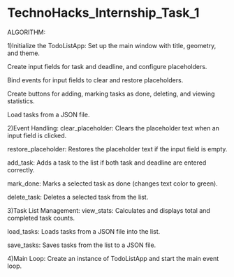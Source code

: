 # TechnoHacks_Internship_Task_1

ALGORITHM:

1)Initialize the TodoListApp:
Set up the main window with title, geometry, and theme.

Create input fields for task and deadline, and configure placeholders.

Bind events for input fields to clear and restore placeholders.

Create buttons for adding, marking tasks as done, deleting, and viewing statistics.

Load tasks from a JSON file.

2)Event Handling:
clear_placeholder: Clears the placeholder text when an input field is clicked.

restore_placeholder: Restores the placeholder text if the input field is empty.

add_task: Adds a task to the list if both task and deadline are entered correctly.

mark_done: Marks a selected task as done (changes text color to green).

delete_task: Deletes a selected task from the list.

3)Task List Management:
view_stats: Calculates and displays total and completed task counts.

load_tasks: Loads tasks from a JSON file into the list.

save_tasks: Saves tasks from the list to a JSON file.

4)Main Loop:
Create an instance of TodoListApp and start the main event loop.

